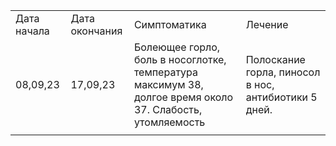 |   |   |   |   |
|---|---|---|---|
|Дата начала|Дата окончания|Симптоматика|Лечение|
|08,09,23|17,09,23|Болеющее горло, боль в носоглотке, температура максимум 38, долгое время около 37. Слабость, утомляемость|Полоскание горла, пиносол в нос, антибиотики 5 дней.|
|||||